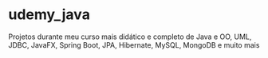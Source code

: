 # udemy_java
Projetos durante meu curso mais didático e completo de Java e OO, UML, JDBC, JavaFX, Spring Boot, JPA, Hibernate, MySQL, MongoDB e muito mais
